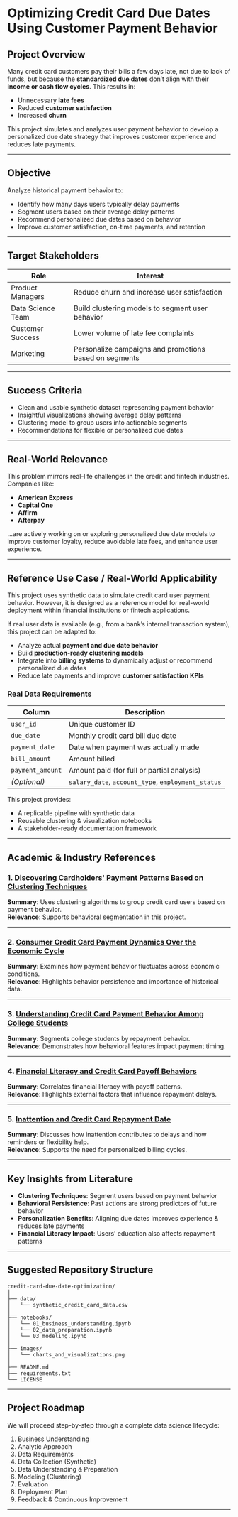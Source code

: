 
# Optimizing Credit Card Due Dates Using Customer Payment Behavior

## Project Overview

Many credit card customers pay their bills a few days late, not due to lack of funds, but because the **standardized due dates** don’t align with their **income or cash flow cycles**. This results in:

- Unnecessary **late fees**
- Reduced **customer satisfaction**
- Increased **churn**

This project simulates and analyzes user payment behavior to develop a personalized due date strategy that improves customer experience and reduces late payments.

---

## Objective

Analyze historical payment behavior to:

- Identify how many days users typically delay payments
- Segment users based on their average delay patterns
- Recommend personalized due dates based on behavior
- Improve customer satisfaction, on-time payments, and retention

---

## Target Stakeholders

| Role              | Interest                                               |
|-------------------|--------------------------------------------------------|
| Product Managers  | Reduce churn and increase user satisfaction            |
| Data Science Team | Build clustering models to segment user behavior       |
| Customer Success  | Lower volume of late fee complaints                    |
| Marketing         | Personalize campaigns and promotions based on segments |

---

## Success Criteria

- Clean and usable synthetic dataset representing payment behavior
- Insightful visualizations showing average delay patterns
- Clustering model to group users into actionable segments
- Recommendations for flexible or personalized due dates

---

## Real-World Relevance

This problem mirrors real-life challenges in the credit and fintech industries. Companies like:

- **American Express**
- **Capital One**
- **Affirm**
- **Afterpay**

...are actively working on or exploring personalized due date models to improve customer loyalty, reduce avoidable late fees, and enhance user experience.

---

## Reference Use Case / Real-World Applicability

This project uses synthetic data to simulate credit card user payment behavior. However, it is designed as a reference model for real-world deployment within financial institutions or fintech applications.

If real user data is available (e.g., from a bank’s internal transaction system), this project can be adapted to:

- Analyze actual **payment and due date behavior**
- Build **production-ready clustering models**
- Integrate into **billing systems** to dynamically adjust or recommend personalized due dates
- Reduce late payments and improve **customer satisfaction KPIs**

###  Real Data Requirements

| Column          | Description                                      |
|------------------|--------------------------------------------------|
| `user_id`        | Unique customer ID                               |
| `due_date`       | Monthly credit card bill due date                |
| `payment_date`   | Date when payment was actually made              |
| `bill_amount`    | Amount billed                                    |
| `payment_amount` | Amount paid (for full or partial analysis)       |
| *(Optional)*     | `salary_date`, `account_type`, `employment_status` |

This project provides:
- A replicable pipeline with synthetic data
- Reusable clustering & visualization notebooks
- A stakeholder-ready documentation framework

---

## Academic & Industry References

### 1. [Discovering Cardholders' Payment Patterns Based on Clustering Techniques](https://www.sciencedirect.com/science/article/abs/pii/S0957417411006750)  
**Summary**: Uses clustering algorithms to group credit card users based on payment behavior.  
**Relevance**: Supports behavioral segmentation in this project.

---

### 2. [Consumer Credit Card Payment Dynamics Over the Economic Cycle](https://www.risk.net/journal-of-credit-risk/7959889/consumer-credit-card-payment-dynamics-over-the-economic-cycle)  
**Summary**: Examines how payment behavior fluctuates across economic conditions.  
**Relevance**: Highlights behavior persistence and importance of historical data.

---

### 3. [Understanding Credit Card Payment Behavior Among College Students](https://www.researchgate.net/publication/324623310_Understanding_credit_card_payment_behavior_among_college_students)  
**Summary**: Segments college students by repayment behavior.  
**Relevance**: Demonstrates how behavioral features impact payment timing.

---

### 4. [Financial Literacy and Credit Card Payoff Behaviors](https://www.mdpi.com/2227-7072/13/1/22)  
**Summary**: Correlates financial literacy with payoff patterns.  
**Relevance**: Highlights external factors that influence repayment delays.

---

### 5. [Inattention and Credit Card Repayment Date](https://www.sciencedirect.com/science/article/abs/pii/S0167268125000265)  
**Summary**: Discusses how inattention contributes to delays and how reminders or flexibility help.  
**Relevance**: Supports the need for personalized billing cycles.

---

## Key Insights from Literature

- **Clustering Techniques**: Segment users based on payment behavior
- **Behavioral Persistence**: Past actions are strong predictors of future behavior
- **Personalization Benefits**: Aligning due dates improves experience & reduces late payments
- **Financial Literacy Impact**: Users’ education also affects repayment patterns

---

## Suggested Repository Structure

```
credit-card-due-date-optimization/
│
├── data/
│   └── synthetic_credit_card_data.csv
│
├── notebooks/
│   └── 01_business_understanding.ipynb
│   └── 02_data_preparation.ipynb
│   └── 03_modeling.ipynb
│
├── images/
│   └── charts_and_visualizations.png
│
├── README.md
├── requirements.txt
└── LICENSE
```

---

## Project Roadmap

We will proceed step-by-step through a complete data science lifecycle:

1. Business Understanding
2. Analytic Approach  
3. Data Requirements  
4. Data Collection (Synthetic)  
5. Data Understanding & Preparation  
6. Modeling (Clustering)  
7. Evaluation  
8. Deployment Plan  
9. Feedback & Continuous Improvement

---
